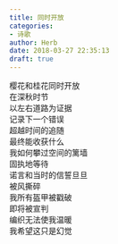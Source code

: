 ```yaml
---  
title: 同时开放  
categories:  
- 诗歌  
author: Herb  
date: 2018-03-27 22:35:13  
draft: true
---  
```

樱花和桂花同时开放  
在深秋时节  
以左右道路为证据  
记录下一个错误    
超越时间的追随  
最终能收获什么  
我如何攀过空间的篱墙  
固执地等待    
诺言和当时的信誓旦旦  
被风撕碎  
我所有盔甲被戳破  
即将被宣判    
编织无法使我温暖  
我希望这只是幻觉